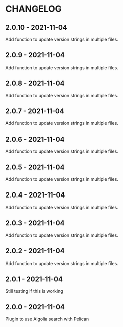 CHANGELOG
=========

2.0.10 - 2021-11-04
-------------------

Add function to update version strings in multiple files.

2.0.9 - 2021-11-04
------------------

Add function to update version strings in multiple files.

2.0.8 - 2021-11-04
------------------

Add function to update version strings in multiple files.

2.0.7 - 2021-11-04
------------------

Add function to update version strings in multiple files.

2.0.6 - 2021-11-04
------------------

Add function to update version strings in multiple files.

2.0.5 - 2021-11-04
------------------

Add function to update version strings in multiple files.

2.0.4 - 2021-11-04
------------------

Add function to update version strings in multiple files.

2.0.3 - 2021-11-04
------------------

Add function to update version strings in multiple files.

2.0.2 - 2021-11-04
------------------

Add function to update version strings in multiple files.

2.0.1 - 2021-11-04
------------------

Still testing if this is working

2.0.0 - 2021-11-04
------------------

Plugin to use Algolia search with Pelican

